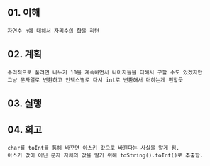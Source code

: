 ## 01. 이해
    자연수 n에 대해서 자리수의 합을 리턴
       
## 02. 계획
    수리적으로 풀려면 나누기 10을 계속하면서 나머지들을 더해서 구할 수도 있겠지만
    그냥 문자열로 변환하고 인덱스별로 다시 int로 변환해서 더하는게 편할듯
    
## 03. 실행

## 04. 회고
    char를 toInt를 통해 바꾸면 아스키 값으로 바뀐다는 사실을 알게 됨.
    아스키 값이 아닌 문자 자체의 값을 알기 위해 toString().toInt()로 추출함.
    
